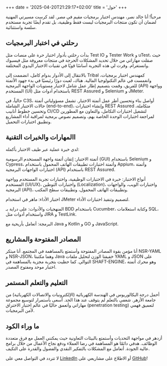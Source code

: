 +++
date = '2025-04-20T21:29:17+02:00'
title = 'حول'
+++


مرحباً! أنا خالد نصر، مهندس اختبار برمجيات مقيم في مصر. لقد كرست مسيرتي المهنية لضمان أن تكون منتجات البرمجيات ليست فقط وظيفية، بل تقدم أيضًا تجربة مستخدم سلسة واستثنائية.

## رحلتي في اختبار البرمجيات
بدأت رحلتي بأدوار اختبار حرة على منصات مثل Test IO و Tester Work و uTest، حيث صقلت مهاراتي من خلال تحديد المشكلات الحرجة في منتجات معروفة مثل فيسبوك وانستغرام. وفرت لي هذه التجربة أساسًا قويًا في تقنيات الاختبار اليدوي المختلفة.

بالانتقال إلى الأدوار بدوام كامل، انضممت إلى Tribal كمهندس اختبار برمجيات، وانغمست في عالم التكنولوجيا المالية. هناك، لعبت دورًا رئيسيًا في بدء جهود الأتمتة للفريق، وقمت بتصميم إطار عمل شامل لاختبار مستويات الواجهة البرمجية (API) وواجهة المستخدم (UI) باستخدام أدوات مثل REST Assured و Selenium و JMeter.

حالياً، في C3S، أواصل بناء وتحسين أطر عمل أتمتة الاختبار. تشمل مسؤولياتي أتمتة حالات الاختبار الشاملة (end-to-end)، وإنشاء اختبارات REST Assured متكاملة، وتحسين خطوط أنابيب CI/CD لتشغيل اختبارات التكامل، والتعاون مع المطورين لمراجعة اختبارات الوحدة الخاصة بهم، وتصميم نصوص برمجية لمراقبة أداء المشاريع وتطبيق اختبارات التحميل.

## االمهارات والخبرات التقنية
لدي خبرة عملية عبر طيف الاختبار بأكمله:

أتمتة الاختبار: إتقان أتمتة واجهة المستخدم الرسومية (GUI) باستخدام Selenium و Cypress، وأتمتة اختبارات تطبيقات الهاتف المحمول باستخدام Appium، وأتمتة اختبارات الواجهات البرمجية (API) باستخدام REST Assured.

أنواع الاختبار: خبرة في الاختبارات الوظيفية، واختبارات تجربة المستخدم وواجهة المستخدم (UI/UX)، واختبارات التوطين (Localization)، واختبارات الويب، والواجهات البرمجية (API)، وتطبيقات الهاتف المحمول، وتطبيقات سطح المكتب.

اختبار الأداء: ماهر في استخدام JMeter لتصميم وتنفيذ اختبارات الأداء.

المنهجيات والأدوات: على دراية بـ BDD باستخدام Cucumber، وكتابة استعلامات SQL، واستخدام أدوات مثل JIRA و TestLink.

البرمجة: أتعامل بأريحية مع Java و Kotlin و GO و JavaScript.

## المصادر المفتوحة والمشاريع
أنا مؤمن بقوة المصادر المفتوحة وأستمتع بالمساهمة في المجتمع. أنا مبتكر NSR-YAML و NSR-JSON، وهما مكتبتا Java خفيفتا الوزن لتحليل ملفات YAML و JSON على التوالي. كما حظيت بتجربة مجزية بالمساهمة في SHAFT-ENGINE، وهو محرك أتمتة اختبار موحد ومفتوح المصدر.

 ## التعليم والتعلم المستمر
أحمل درجة البكالوريوس في الهندسة الكهربائية (الإلكترونيات والاتصالات الكهربائية) من جامعة الأزهر. شغفي بالتعلم لم يتوقف عند هذا الحد. أسعى باستمرار لتوسيع مجموعة مهاراتي وأتعمق حاليًا في عالم اختبار الاختراق (penetration testing) لتعميق فهمي لأمن البرمجيات.

 ## ما وراء الكود
أزدهر في مواجهة التحديات وأستمتع بالبيئات التعاونية حيث يمكنني العمل مع فرق متعددة الوظائف. هدفي دائمًا هو المساهمة في رضا العملاء ودفع نجاح الأعمال من خلال برامج عالية الجودة. أتعامل مع المشكلات بالتفكير النقدي والفضول والقدرة على التكيف.

لا تتردد في التواصل معي على [LinkedIn](https://www.linkedin.com/in/kinasr/) أو الاطلاع على مشاريعي على [GitHub](https://github.com/kinasr)!
